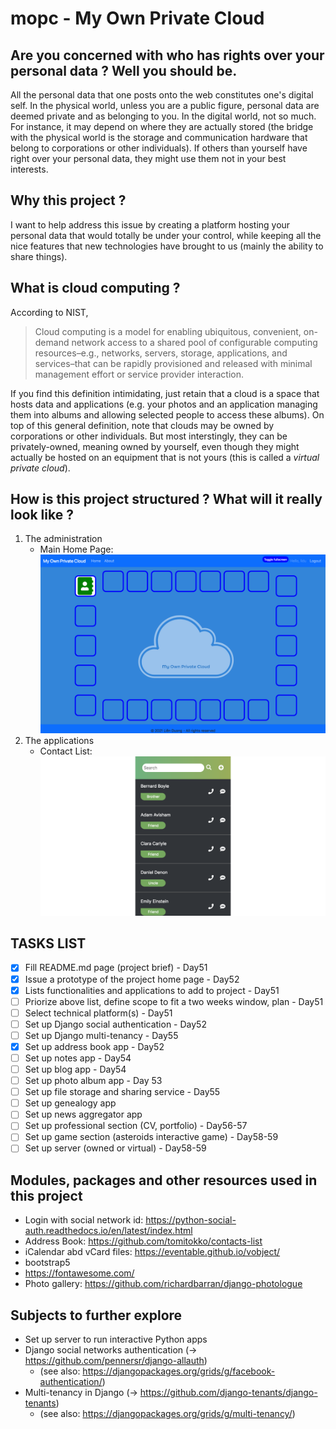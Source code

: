 # mopc - My Own Private Cloud
## Are you concerned with who has rights over your personal data ? Well you should be.
All the personal data that one posts onto the web constitutes one's digital self. In the physical world, unless you are a public figure, personal data are deemed private and as belonging to you. In the digital world, not so much. For instance, it may depend on where they are actually stored (the bridge with the physical world is the storage and communication hardware that belong to corporations or other individuals). If others than yourself have right over your personal data, they might use them not in your best interests.
## Why this project ?
I want to help address this issue by creating a platform hosting your personal data that would totally be under your control, while keeping all the nice features that new technologies have brought to us (mainly the ability to share things).  
## What is cloud computing ?
According to NIST,
>Cloud computing is a model for enabling ubiquitous, convenient, on-demand network access to a shared pool of configurable computing resources–e.g., networks, servers, storage, applications, and services–that can be rapidly provisioned and released with minimal management effort or service provider interaction.
>
If you find this definition intimidating, just retain that a cloud is a space that hosts data and applications (e.g. your photos and an application managing them into albums and allowing selected people to access these albums).
On top of this general definition, note that clouds may be owned by corporations or other individuals. But most interstingly, they can be privately-owned, meaning owned by yourself, even though they might actually be hosted on an equipment that is not yours (this is called a _virtual private cloud_).
## How is this project structured ? What will it really look like ?
1. The administration<br>
    * Main Home Page:
![Main Home Page](/mopc/main/static/img/Screenshot_main_homepage.png "Main Home Page")
1. The applications<br>
    * Contact List:
![Contact List](/mopc/main/static/img/Screenshot_contact_list.png "Contact List")

## TASKS LIST
- [x] Fill README.md page (project brief) - Day51
- [x] Issue a prototype of the project home page - Day52
- [x] Lists functionalities and applications to add to project - Day51
- [ ] Priorize above list, define scope to fit a two weeks window, plan - Day51
- [ ] Select technical platform(s) - Day51
- [ ] Set up Django social authentication - Day52
- [ ] Set up Django multi-tenancy - Day55
- [x] Set up address book app - Day52
- [ ] Set up notes app - Day54
- [ ] Set up blog app - Day54
- [ ] Set up photo album app - Day 53
- [ ] Set up file storage and sharing service - Day55
- [ ] Set up genealogy app
- [ ] Set up news aggregator app
- [ ] Set up professional section (CV, portfolio) - Day56-57
- [ ] Set up game section (asteroids interactive game) - Day58-59
- [ ] Set up server (owned or virtual) - Day58-59

## Modules, packages and other resources used in this project
* Login with social network id: https://python-social-auth.readthedocs.io/en/latest/index.html
* Address Book: https://github.com/tomitokko/contacts-list
* iCalendar abd vCard files: https://eventable.github.io/vobject/
* bootstrap5
* https://fontawesome.com/
* Photo gallery: https://github.com/richardbarran/django-photologue

## Subjects to further explore
* Set up server to run interactive Python apps
* Django social networks authentication (-> https://github.com/pennersr/django-allauth)
    * (see also: https://djangopackages.org/grids/g/facebook-authentication/)
* Multi-tenancy in Django (-> https://github.com/django-tenants/django-tenants)
    * (see also: https://djangopackages.org/grids/g/multi-tenancy/)
